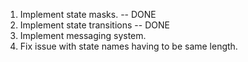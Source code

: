 1) Implement state masks. -- DONE
2) Implement state transitions -- DONE
3) Implement messaging system.
4) Fix issue with state names having to be same length.